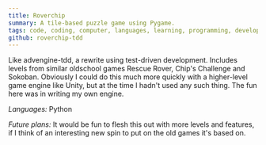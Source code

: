 ```yaml
---
title: Roverchip
summary: A tile-based puzzle game using Pygame.
tags: code, coding, computer, languages, learning, programming, development
github: roverchip-tdd
---
```


Like advengine-tdd, a rewrite using test-driven development.
Includes levels from similar oldschool games Rescue Rover, Chip's Challenge and Sokoban.
Obviously I could do this much more quickly with a higher-level game engine like Unity,
but at the time I hadn't used any such thing. The fun here was in writing my own engine.

*Languages:* Python

*Future plans:* It would be fun to flesh this out with more levels and features,
if I think of an interesting new spin to put on the old games it's based on.
